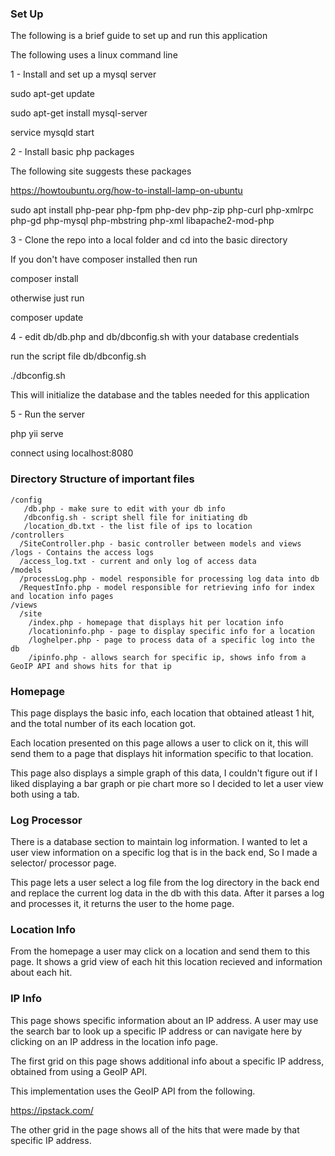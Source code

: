 ### Set Up

The following is a brief guide to set up and run this application

The following uses a linux command line

1 -  Install and set up a mysql server

sudo apt-get update

sudo apt-get install mysql-server

 service mysqld start
 
2 -  Install basic php packages

The following site suggests these packages

https://howtoubuntu.org/how-to-install-lamp-on-ubuntu

sudo apt install php-pear php-fpm php-dev php-zip php-curl php-xmlrpc php-gd php-mysql php-mbstring php-xml libapache2-mod-php

3 - Clone the repo into a local folder and cd into the basic directory

If you don't have composer installed then run

composer install

otherwise just run

composer update

4 - edit db/db.php and db/dbconfig.sh with your database credentials

run the script file db/dbconfig.sh 

./dbconfig.sh

This will initialize the database and the tables needed for this application

5 -  Run the server

php yii serve

connect using localhost:8080

### Directory Structure of important files

    /config
       /db.php - make sure to edit with your db info
       /dbconfig.sh - script shell file for initiating db
       /location_db.txt - the list file of ips to location 
    /controllers
      /SiteController.php - basic controller between models and views
    /logs - Contains the access logs
      /access_log.txt - current and only log of access data
    /models
      /processLog.php - model responsible for processing log data into db
      /RequestInfo.php - model responsible for retrieving info for index and location info pages 
    /views
      /site
        /index.php - homepage that displays hit per location info
        /locationinfo.php - page to display specific info for a location
        /loghelper.php - page to process data of a specific log into the db
        /ipinfo.php - allows search for specific ip, shows info from a GeoIP API and shows hits for that ip
        
        
### Homepage

This page displays the basic info, each location that obtained atleast 1 hit, and the total number of its
each location got.

Each location presented on this page allows a user to click on it, this will send them to a page that displays hit information
specific to that location.

This page also displays a simple graph of this data, I couldn't figure out if I liked displaying a bar graph or pie chart
more so I decided to let a user view both using a tab.

### Log Processor

There is a database section to maintain log information. I wanted to let a user view information on a specific log that is in the back end, So I made a selector/ processor page.

This page lets a user select a log file from the log directory in the back end and replace the current log data in the db with this data. After it parses a log and processes it, it returns the user to the home page.

### Location Info

From the homepage a user may click on a location and send them to this page. It shows a grid view of each hit this location recieved and information about each hit.

### IP Info

This page shows specific information about an IP address. A user may use the search bar to look up a specific IP address or can navigate here by clicking on
an IP address in the location info page. 

The first grid on this page shows additional info about a specific IP address, obtained from using a GeoIP API.

This implementation uses the GeoIP API from the following.

https://ipstack.com/

The other grid in the page shows all of the hits that were made by that specific IP address.

        


